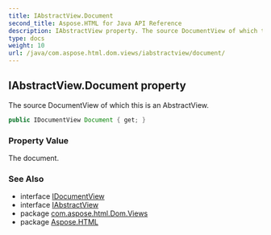 ```yaml
---
title: IAbstractView.Document
second_title: Aspose.HTML for Java API Reference
description: IAbstractView property. The source DocumentView of which this is an AbstractView
type: docs
weight: 10
url: /java/com.aspose.html.dom.views/iabstractview/document/
---
```

## IAbstractView.Document property

The source DocumentView of which this is an AbstractView.

```java
public IDocumentView Document { get; }
```

### Property Value

The document.

### See Also

* interface [IDocumentView](../../idocumentview/)
* interface [IAbstractView](../)
* package [com.aspose.html.Dom.Views](../../iabstractview/)
* package [Aspose.HTML](../../../)
